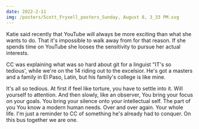 ```yaml
---
date: 2022-2-11
img: /posters/Scott_Fryxell_posters_Sunday, August 8, 3_33 PM.svg
---
```


Katie said recently that YouTube will always be more exciting than what she wants to do. That it's impossible to walk away from for that reason. If she spends time on YouTube she looses the sensitivity to pursue her actual interests.

CC was explaining what was so hard about git for a linguist "IT's so tedious', while we're on the 14 riding out to the excelsior. He's got a masters and a family in El Paso, Latin, but his family's college is like mine.

It's all so tedious. At first if feel like torture, you have to settle into it. Will yourself to attention. And then slowly, like an observer, You bring your focus on your goals. You bring your silence onto your intellectual self. The part of you You know a modern human needs. Over and over again. Your whole life. I'm just a reminder to CC of something he's already had to conquer. On this bus together we are one.
